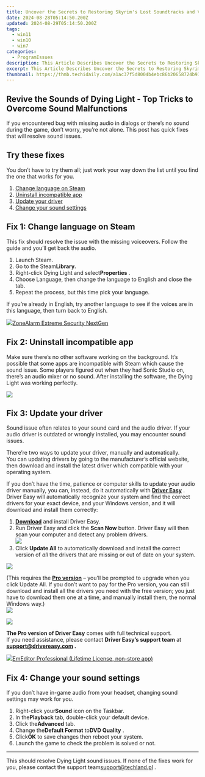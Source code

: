 ```yaml
---
title: Uncover the Secrets to Restoring Skyrim's Lost Soundtracks and Voices
date: 2024-08-28T05:14:50.200Z
updated: 2024-08-29T05:14:50.200Z
tags:
  - win11
  - win10
  - win7
categories:
  - ProgramIssues
description: This Article Describes Uncover the Secrets to Restoring Skyrim's Lost Soundtracks and Voices
excerpt: This Article Describes Uncover the Secrets to Restoring Skyrim's Lost Soundtracks and Voices
thumbnail: https://thmb.techidaily.com/a1ac37f5d8004b4ebc86b20658724b93ef9aff951f603f30c9c8797a450783bc.jpg
---
```


## Revive the Sounds of Dying Light - Top Tricks to Overcome Sound Malfunctions

If you encountered bug with missing audio in dialogs or there’s no sound during the game, don’t worry, you’re not alone. This post has quick fixes that will resolve sound issues.

## Try these fixes

 You don’t have to try them all; just work your way down the list until you find the one that works for you.

1. [Change language on Steam](https://tools.techidaily.com/drivereasy/download/)
2. [Uninstall incompatible app](https://tools.techidaily.com/drivereasy/download/)
3. [Update your driver](https://tools.techidaily.com/drivereasy/download/)
4. [Change your sound settings](https://tools.techidaily.com/drivereasy/download/)

## Fix 1: Change language on Steam

 This fix should resolve the issue with the missing voiceovers. Follow the guide and you’ll get back the audio.

1. Launch Steam.
2. Go to the Steam**Library.**
3. Right-click Dying Light and select**Properties** .
4. Choose Language, then change the language to English and close the tab.
5. Repeat the process, but this time pick your language.

 If you’re already in English, try another language to see if the voices are in this language, then turn back to English.

<!-- affiliate ads begin -->
<a href="https://estore.zonealarm.com/order/checkout.php?PRODS=36245101&QTY=1&AFFILIATE=108875&CART=1"><img src="https://sc1.checkpoint.com/sc1/za/images/boxes/zang_box_trust.png" border="0">ZoneAlarm Extreme Security NextGen</a>
<!-- affiliate ads end -->
## Fix 2: Uninstall incompatible app

 Make sure there’s no other software working on the background. It’s possible that some apps are incompatible with Steam which cause the sound issue. Some players figured out when they had Sonic Studio on, there’s an audio mixer or no sound. After installing the software, the Dying Light was working perfectly.

<!-- affiliate ads begin -->
<a href="https://secure.2checkout.com/order/checkout.php?PRODS=4621764&QTY=1&AFFILIATE=108875&CART=1"><img src="https://www.x-mirage.com/x-mirage/img/page-home.jpg" border="0"></a>
<!-- affiliate ads end -->
## Fix 3: Update your driver

 Sound issue often relates to your sound card and the audio driver. If your audio driver is outdated or wrongly installed, you may encounter sound issues.

 There’re two ways to update your driver, manually and automatically.  
 You can updating drivers by going to the manufacturer’s official website, then download and install the latest driver which compatible with your operating system.

 If you don’t have the time, patience or computer skills to update your audio driver manually, you can, instead, do it automatically with **[Driver Easy](https://tools.techidaily.com/drivereasy/download/)**  . Driver Easy will automatically recognize your system and find the correct drivers for your exact device, and your Windows version, and it will download and install them correctly:

1. **[Download](https://tools.techidaily.com/drivereasy/download/)**  and install Driver Easy.
2. Run Driver Easy and click the **Scan Now** button. Driver Easy will then scan your computer and detect any problem drivers.  
![](https://images.drivereasy.com/wp-content/uploads/2020/08/Scan-now.jpg)
3. Click **Update All** to automatically download and install the correct version of _all_ the drivers that are missing or out of date on your system.  
<!-- affiliate ads begin -->
<a href="https://shop.mondly.com/affiliate.php?ACCOUNT=ATISTUDI&AFFILIATE=108875&PATH=https%3A%2F%2Fwww.mondly.com%3FAFFILIATE%3D108875%26RESOURCE%3D%2BEducational%2B970x90%2B"><img src="https://secure.avangate.com/images/merchant/69c418c33ec2e1a4267fa9bb77fa1428/educational-970x90.gif" border="0"></a>
<!-- affiliate ads end -->
 (This requires the **[Pro version](https://tools.techidaily.com/drivereasy/download/)**  – you’ll be prompted to upgrade when you click Update All. If you don’t want to pay for the Pro version, you can still download and install all the drivers you need with the free version; you just have to download them one at a time, and manually install them, the normal Windows way.)  
![](https://images.drivereasy.com/wp-content/uploads/2020/09/de-pro-update-audio-bluetooth-usb-unifying.jpg)

<!-- affiliate ads begin -->
<a href="https://secure.2checkout.com/order/checkout.php?PRODS=3546200&QTY=1&AFFILIATE=108875&CART=1"><img src="http://www.binteko.com/sites/default/files/banner01_468x60a.gif" border="0"></a>
<!-- affiliate ads end -->
**The Pro version of Driver Easy** comes with full technical support.  
 If you need assistance, please contact **Driver Easy’s support team** at **[support@drivereasy.com](https://tools.techidaily.com/drivereasy/download/) .**

<!-- affiliate ads begin -->
<a href="https://shop.emeditor.com/order/checkout.php?PRODS=4631722&QTY=1&AFFILIATE=108875&CART=1"><img src="https://www.emeditor.com/wp-content/uploads/2023/05/frontpage2-2048x588.webp" border="0">EmEditor Professional (Lifetime License, non-store app)</a>
<!-- affiliate ads end -->
## Fix 4: Change your sound settings

 If you don’t have in-game audio from your headset, changing sound settings may work for you.

1. Right-click your**Sound** icon on the Taskbar.
2. In the**Playback** tab, double-click your default device.
3. Click the**Advanced** tab.
4. Change the**Default Format** to**DVD Quality** .
5. Click**OK** to save changes then reboot your system.
6. Launch the game to check the problem is solved or not.

---

 This should resolve Dying Light sound issues. If none of the fixes work for you, please contact the support team[support@techland.pl](https://tools.techidaily.com/drivereasy/download/) .

<ins class="adsbygoogle"
     style="display:block"
     data-ad-format="autorelaxed"
     data-ad-client="ca-pub-7571918770474297"
     data-ad-slot="1223367746"></ins>



<ins class="adsbygoogle"
     style="display:block"
     data-ad-client="ca-pub-7571918770474297"
     data-ad-slot="8358498916"
     data-ad-format="auto"
     data-full-width-responsive="true"></ins>



